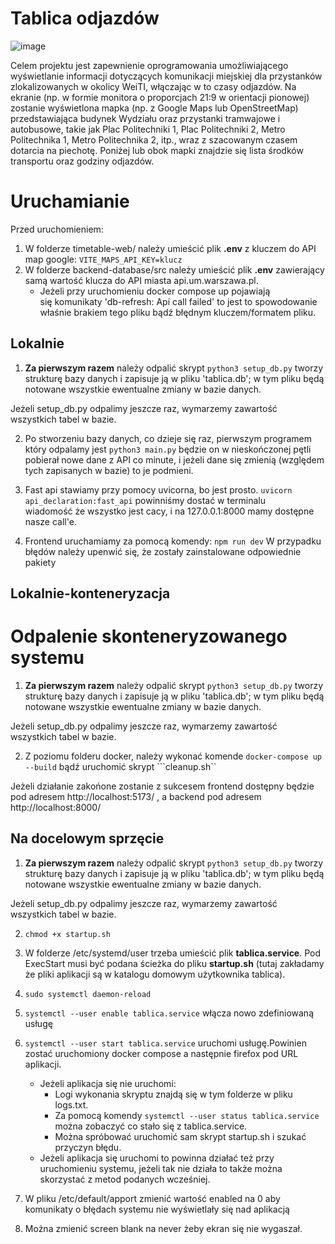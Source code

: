 # Tablica odjazdów

![image](https://github.com/madzlk/tablica-PZSP2/assets/70140679/7b932f9c-8778-473e-9847-4e532dad168a)


Celem projektu jest zapewnienie oprogramowania umożliwiającego wyświetlanie informacji dotyczących komunikacji miejskiej dla przystanków zlokalizowanych w okolicy WeiTI, włączając w to czasy odjazdów. Na ekranie (np. w formie monitora o proporcjach 21:9 w orientacji pionowej) zostanie wyświetlona mapka (np. z Google Maps lub OpenStreetMap) przedstawiająca budynek Wydziału oraz przystanki tramwajowe i autobusowe, takie jak Plac Politechniki 1, Plac Politechniki 2, Metro Politechnika 1, Metro Politechnika 2, itp., wraz z szacowanym czasem dotarcia na piechotę. Poniżej lub obok mapki znajdzie się lista środków transportu oraz godziny odjazdów.

# Uruchamianie

Przed uruchomieniem:
1. W folderze timetable-web/ należy umieścić plik **.env** z kluczem do API map google: `VITE_MAPS_API_KEY=klucz`
3. W folderze backend-database/src należy umieścić plik **.env** zawierający samą wartość klucza do API miasta api.um.warszawa.pl.
     - Jeżeli przy uruchomieniu docker compose up pojawiają się komunikaty 'db-refresh: Api call failed' to jest to spowodowanie właśnie brakiem tego pliku bądź błędnym kluczem/formatem pliku.

## Lokalnie
1. **Za pierwszym razem** należy odpalić skrypt
```python3 setup_db.py```
tworzy strukturę bazy danych i zapisuje ją w pliku 'tablica.db';
w tym pliku będą notowane wszystkie ewentualne zmiany w bazie danych.

Jeżeli setup_db.py odpalimy jeszcze raz, wymarzemy zawartość wszystkich tabel w bazie.

2. Po stworzeniu bazy danych, co dzieje się raz, pierwszym programem który odpalamy jest
```python3 main.py```
będzie on w nieskończonej pętli pobierał nowe dane z API co minute, i jeżeli dane się zmienią
(względem tych zapisanych w bazie) to je podmieni.

3. Fast api stawiamy przy pomocy uvicorna, bo jest prosto.
```uvicorn api_declaration:fast_api```
powinniśmy dostać w terminalu wiadomość że wszystko jest cacy, i na 127.0.0.1:8000 mamy dostępne nasze call'e.

4. Frontend uruchamiamy za pomocą komendy:
```npm run dev```
W przypadku błędów należy upenwić się, że zostały zainstalowane odpowiednie pakiety

## Lokalnie-konteneryzacja
# Odpalenie skonteneryzowanego systemu

1. **Za pierwszym razem** należy odpalić skrypt
```python3 setup_db.py```
tworzy strukturę bazy danych i zapisuje ją w pliku 'tablica.db';
w tym pliku będą notowane wszystkie ewentualne zmiany w bazie danych.

Jeżeli setup_db.py odpalimy jeszcze raz, wymarzemy zawartość wszystkich tabel w bazie.

2. Z poziomu folderu docker, należy wykonać komende
```docker-compose up --build```
bądź uruchomić skrypt ```cleanup.sh``

Jeżeli działanie zakońone zostanie z sukcesem frontend
dostępny będzie pod adresem http://localhost:5173/
, a backend pod adresem http://localhost:8000/

## Na docelowym sprzęcie
1. **Za pierwszym razem** należy odpalić skrypt
```python3 setup_db.py```
tworzy strukturę bazy danych i zapisuje ją w pliku 'tablica.db';
w tym pliku będą notowane wszystkie ewentualne zmiany w bazie danych.

Jeżeli setup_db.py odpalimy jeszcze raz, wymarzemy zawartość wszystkich tabel w bazie.

2. `chmod +x startup.sh`

3. W folderze /etc/systemd/user trzeba umieścić plik **tablica.service**. Pod ExecStart musi być podana ścieżka do pliku **startup.sh** (tutaj zakładamy że pliki aplikacji są w katalogu domowym użytkownika tablica).

4. `sudo systemctl daemon-reload`

5. `systemctl --user enable tablica.service` włącza nowo zdefiniowaną usługę

6. `systemctl --user start tablica.service` uruchomi usługę.Powinien zostać uruchomiony docker compose a następnie firefox pod URL aplikacji.
     - Jeżeli aplikacja się nie uruchomi:
       - Logi wykonania skryptu znajdą się w tym folderze w pliku logs.txt.
       - Za pomocą komendy `systemctl --user status tablica.service` można zobaczyć co stało się z tablica.service.
       - Można spróbować uruchomić sam skrypt startup.sh i szukać przyczyn błędu.
     - Jeżeli aplikacja się uruchomi to powinna działać też przy uruchomieniu systemu, jeżeli tak nie działa to także można skorzystać z metod podanych wcześniej.

7. W pliku /etc/default/apport zmienić wartość enabled na 0 aby komunikaty o błędach systemu nie wyświetlały się nad aplikacją

8. Można zmienić screen blank na never żeby ekran się nie wygaszał.
